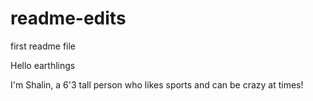 # readme-edits
first readme file

Hello earthlings

I'm Shalin, a 6'3  tall person who likes sports and can be crazy at times!
